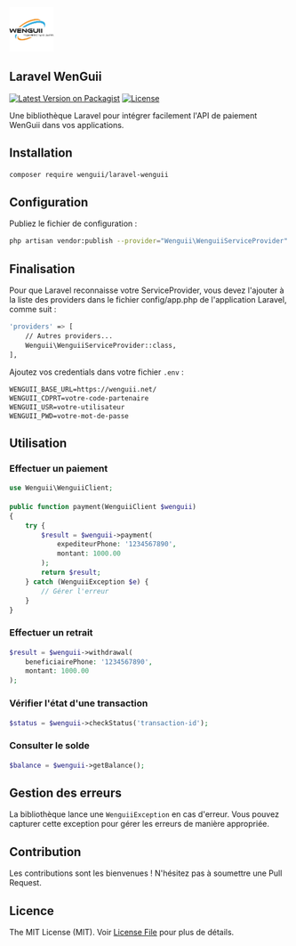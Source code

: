<img src="images/logo.png" alt="Logo" width="80" height="80">

## Laravel WenGuii

[![Latest Version on Packagist](https://img.shields.io/packagist/v/kevingassam/laravel-wenguii.svg)](https://packagist.org/packages/kevingassam/laravel-wenguii)
[![License](https://img.shields.io/packagist/l/kevingassam/laravel-wenguii.svg)](https://github.com/kevingassam/laravel-wenguii/blob/main/LICENSE.txt)

Une bibliothèque Laravel pour intégrer facilement l'API de paiement WenGuii dans vos applications.

## Installation

```bash
composer require wenguii/laravel-wenguii
```

## Configuration

Publiez le fichier de configuration :

```bash
php artisan vendor:publish --provider="Wenguii\WenguiiServiceProvider" --tag="config"
```

## Finalisation

Pour que Laravel reconnaisse votre ServiceProvider, vous devez l'ajouter à la liste des providers dans le fichier config/app.php de l'application Laravel, comme suit :

```bash
'providers' => [
    // Autres providers...
    Wenguii\WenguiiServiceProvider::class,
],
```

Ajoutez vos credentials dans votre fichier `.env` :

```env
WENGUII_BASE_URL=https://wenguii.net/
WENGUII_CDPRT=votre-code-partenaire
WENGUII_USR=votre-utilisateur
WENGUII_PWD=votre-mot-de-passe
```

## Utilisation

### Effectuer un paiement

```php
use Wenguii\WenguiiClient;

public function payment(WenguiiClient $wenguii)
{
    try {
        $result = $wenguii->payment(
            expediteurPhone: '1234567890',
            montant: 1000.00
        );
        return $result;
    } catch (WenguiiException $e) {
        // Gérer l'erreur
    }
}
```

### Effectuer un retrait

```php
$result = $wenguii->withdrawal(
    beneficiairePhone: '1234567890',
    montant: 1000.00
);
```

### Vérifier l'état d'une transaction

```php
$status = $wenguii->checkStatus('transaction-id');
```

### Consulter le solde

```php
$balance = $wenguii->getBalance();
```

## Gestion des erreurs

La bibliothèque lance une `WenguiiException` en cas d'erreur. Vous pouvez capturer cette exception pour gérer les erreurs de manière appropriée.

## Contribution

Les contributions sont les bienvenues ! N'hésitez pas à soumettre une Pull Request.

## Licence

The MIT License (MIT). Voir [License File](LICENSE.md) pour plus de détails.